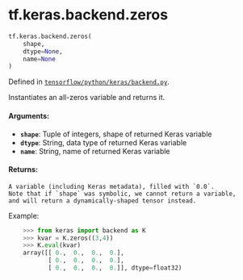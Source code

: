 <div itemscope itemtype="http://developers.google.com/ReferenceObject">
<meta itemprop="name" content="tf.keras.backend.zeros" />
<meta itemprop="path" content="Stable" />
</div>

# tf.keras.backend.zeros

``` python
tf.keras.backend.zeros(
    shape,
    dtype=None,
    name=None
)
```



Defined in [`tensorflow/python/keras/backend.py`](/code/stable/tensorflow/python/keras/backend.py).

Instantiates an all-zeros variable and returns it.

#### Arguments:

* <b>`shape`</b>: Tuple of integers, shape of returned Keras variable
* <b>`dtype`</b>: String, data type of returned Keras variable
* <b>`name`</b>: String, name of returned Keras variable


#### Returns:

    A variable (including Keras metadata), filled with `0.0`.
    Note that if `shape` was symbolic, we cannot return a variable,
    and will return a dynamically-shaped tensor instead.

Example:
```python
    >>> from keras import backend as K
    >>> kvar = K.zeros((3,4))
    >>> K.eval(kvar)
    array([[ 0.,  0.,  0.,  0.],
           [ 0.,  0.,  0.,  0.],
           [ 0.,  0.,  0.,  0.]], dtype=float32)
```